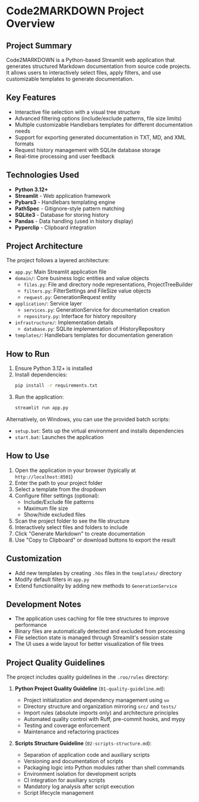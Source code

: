 # Code2MARKDOWN Project Overview

## Project Summary

Code2MARKDOWN is a Python-based Streamlit web application that generates structured Markdown documentation from source code projects. It allows users to interactively select files, apply filters, and use customizable templates to generate documentation.

## Key Features

- Interactive file selection with a visual tree structure
- Advanced filtering options (include/exclude patterns, file size limits)
- Multiple customizable Handlebars templates for different documentation needs
- Support for exporting generated documentation in TXT, MD, and XML formats
- Request history management with SQLite database storage
- Real-time processing and user feedback

## Technologies Used

- **Python 3.12+**
- **Streamlit** - Web application framework
- **Pybars3** - Handlebars templating engine
- **PathSpec** - Gitignore-style pattern matching
- **SQLite3** - Database for storing history
- **Pandas** - Data handling (used in history display)
- **Pyperclip** - Clipboard integration

## Project Architecture

The project follows a layered architecture:

- `app.py`: Main Streamlit application file
- `domain/`: Core business logic entities and value objects
  - `files.py`: File and directory node representations, ProjectTreeBuilder
  - `filters.py`: FilterSettings and FileSize value objects
  - `request.py`: GenerationRequest entity
- `application/`: Service layer
  - `services.py`: GenerationService for documentation creation
  - `repository.py`: Interface for history repository
- `infrastructure/`: Implementation details
  - `database.py`: SQLite implementation of IHistoryRepository
- `templates/`: Handlebars templates for documentation generation

## How to Run

1. Ensure Python 3.12+ is installed
2. Install dependencies:
   ```bash
   pip install -r requirements.txt
   ```
3. Run the application:
   ```bash
   streamlit run app.py
   ```

Alternatively, on Windows, you can use the provided batch scripts:
- `setup.bat`: Sets up the virtual environment and installs dependencies
- `start.bat`: Launches the application

## How to Use

1. Open the application in your browser (typically at `http://localhost:8501`)
2. Enter the path to your project folder
3. Select a template from the dropdown
4. Configure filter settings (optional):
   - Include/Exclude file patterns
   - Maximum file size
   - Show/hide excluded files
5. Scan the project folder to see the file structure
6. Interactively select files and folders to include
7. Click "Generate Markdown" to create documentation
8. Use "Copy to Clipboard" or download buttons to export the result

## Customization

- Add new templates by creating `.hbs` files in the `templates/` directory
- Modify default filters in `app.py`
- Extend functionality by adding new methods to `GenerationService`

## Development Notes

- The application uses caching for file tree structures to improve performance
- Binary files are automatically detected and excluded from processing
- File selection state is managed through Streamlit's session state
- The UI uses a wide layout for better visualization of file trees

## Project Quality Guidelines

The project includes quality guidelines in the `.roo/rules` directory:

1. **Python Project Quality Guideline** (`01-quality-guideline.md`):
   - Project initialization and dependency management using `uv`
   - Directory structure and organization mirroring `src/` and `tests/`
   - Import rules (absolute imports only) and architecture principles
   - Automated quality control with Ruff, pre-commit hooks, and mypy
   - Testing and coverage enforcement
   - Maintenance and refactoring practices

2. **Scripts Structure Guideline** (`02-scripts-structure.md`):
   - Separation of application code and auxiliary scripts
   - Versioning and documentation of scripts
   - Packaging logic into Python modules rather than shell commands
   - Environment isolation for development scripts
   - CI integration for auxiliary scripts
   - Mandatory log analysis after script execution
   - Script lifecycle management